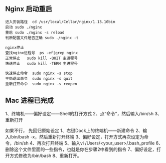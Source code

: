 ## Nginx 启动重启
```
进入安装路径  cd /usr/local/Cellar/nginx/1.13.10bin 
启动 sudo ./nginx
重启 sudo ./nginx -s reload
判断配置文件是否正确 sudo ./nginx -t

nginx停止
查找nginx进程号  ps -ef|grep nginx
正常停止   sudo kill -QUIT 主进程号
快速停止   sudo kill -TERM 主进程号

快速停止命令  sudo nginx -s stop
平稳退出命令  sudo nginx -s quit
重新打开命令  sudo nginx -s reopen

```

## Mac  进程已完成

1、终端机——偏好设定——Shell的打开方式
2、点“命令”，然后输入/bin/sh
3、重新打开

如果不行，
先回归原始设定
1、右键Dock上的终端机——新建命令
2、输入/bin/bash -x，然后重新打开终端
3、偏好设定，打开方式再次设定为命令，/bin/sh
4、再次打开终端
5、输入vi /Users/<your_user>/.bash_profile
6、删除这个文件里面的一些指令，也就是你在步骤2中看到的指令
7、偏好设定，打开方式修改为/bin/bash
8、重新打开。

